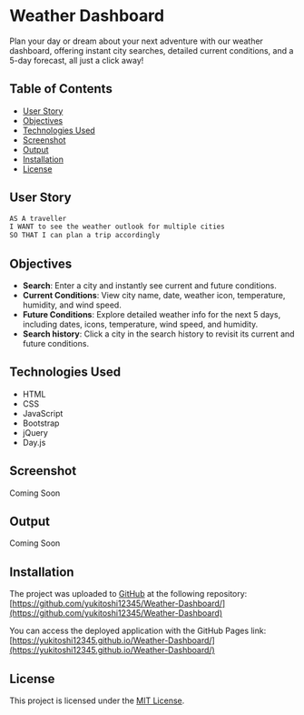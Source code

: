 # Weather Dashboard
Plan your day or dream about your next adventure with our weather dashboard, offering instant city searches, detailed current conditions, and a 5-day forecast, all just a click away!

## Table of Contents

- [User Story](#user-story)
- [Objectives](#objectives)
- [Technologies Used](#technologies-used)
- [Screenshot](#screenshot)
- [Output](#output)
- [Installation](#installation)
- [License](#license)


## User Story

```md
AS A traveller
I WANT to see the weather outlook for multiple cities
SO THAT I can plan a trip accordingly
```

## Objectives
- **Search**: Enter a city and instantly see current and future conditions.
- **Current Conditions**: View city name, date, weather icon, temperature, humidity, and wind speed.
- **Future Conditions**: Explore detailed weather info for the next 5 days, including dates, icons, temperature, wind speed, and humidity.
- **Search history**: Click a city in the search history to revisit its current and future conditions.

## Technologies Used
- HTML
- CSS
- JavaScript
- Bootstrap 
- jQuery
- Day.js

## Screenshot

Coming Soon

## Output

Coming Soon

## Installation
The project was uploaded to [GitHub](https://github.com/) at the following repository:
[https://github.com/yukitoshi12345/Weather-Dashboard/](https://github.com/yukitoshi12345/Weather-Dashboard)

You can access the deployed application with the GitHub Pages link:
[https://yukitoshi12345.github.io/Weather-Dashboard/](https://yukitoshi12345.github.io/Weather-Dashboard/)

## License
This project is licensed under the [MIT License](https://github.com/Yukitoshi12345/Weather-Dashboard/blob/main/LICENSE).